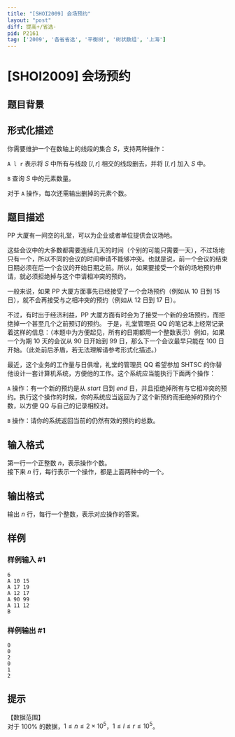 ```yaml
---
title: "[SHOI2009] 会场预约"
layout: "post"
diff: 提高+/省选-
pid: P2161
tag: ['2009', '各省省选', '平衡树', '树状数组', '上海']
---
```

# [SHOI2009] 会场预约
## 题目背景

## 形式化描述

你需要维护一个在数轴上的线段的集合 $S$，支持两种操作：

`A l r` 表示将 $S$ 中所有与线段 $[l,r]$ 相交的线段删去，并将 $[l,r]$ 加入 $S$ 中。

`B` 查询 $S$ 中的元素数量。

对于 `A` 操作，每次还需输出删掉的元素个数。
## 题目描述

PP 大厦有一间空的礼堂，可以为企业或者单位提供会议场地。

这些会议中的大多数都需要连续几天的时间（个别的可能只需要一天），不过场地只有一个，所以不同的会议的时间申请不能够冲突。也就是说，前一个会议的结束日期必须在后一个会议的开始日期之前。所以，如果要接受一个新的场地预约申请，就必须拒绝掉与这个申请相冲突的预约。

一般来说，如果 PP 大厦方面事先已经接受了一个会场预约（例如从 $10$ 日到 $15$ 日），就不会再接受与之相冲突的预约（例如从 $12$ 日到 $17$ 日）。

不过，有时出于经济利益，PP 大厦方面有时会为了接受一个新的会场预约，而拒绝掉一个甚至几个之前预订的预约。 于是，礼堂管理员 QQ 的笔记本上经常记录着这样的信息：（本题中为方便起见，所有的日期都用一个整数表示）例如，如果一个为期 $10$ 天的会议从 $90$ 日开始到 $99$ 日，那么下一个会议最早只能在 $100$ 日开始。（此处前后矛盾，若无法理解请参考形式化描述。）

最近，这个业务的工作量与日俱增，礼堂的管理员 QQ 希望参加 SHTSC 的你替他设计一套计算机系统，方便他的工作。这个系统应当能执行下面两个操作：

`A` 操作：有一个新的预约是从 $start$ 日到 $end$ 日，并且拒绝掉所有与它相冲突的预约。执行这个操作的时候，你的系统应当返回为了这个新预约而拒绝掉的预约个数，以方便 QQ 与自己的记录相校对。

`B` 操作：请你的系统返回当前的仍然有效的预约的总数。
## 输入格式

第一行一个正整数 $n$，表示操作个数。  
接下来 $n$ 行，每行表示一个操作，都是上面两种中的一个。
## 输出格式

输出 $n$ 行，每行一个整数，表示对应操作的答案。
## 样例

### 样例输入 #1
```
6
A 10 15
A 17 19
A 12 17
A 90 99
A 11 12
B
```
### 样例输出 #1
```
0
0
2
0
1
2
```
## 提示

【数据范围】  
对于 $100\%$ 的数据，$1\le n \le 2\times 10^5$，$1\le l \le r \le 10^5$。
